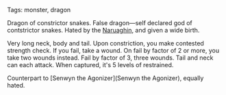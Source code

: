 Tags: monster, dragon

Dragon of constrictor snakes. False dragon—self declared god of contstrictor snakes. Hated by the [Naruaghin](Naruaghin), and given a wide birth.

Very long neck, body and tail. Upon constriction, you make contested strength check. If you fail, take a wound. On fail by factor of 2 or more, you take two wounds instead. Fail by factor of 3, three wounds. Tail and neck can each attack. When captured, it's 5 levels of restrained.

Counterpart to [Senwyn the Agonizer](Senwyn the Agonizer), equally hated.